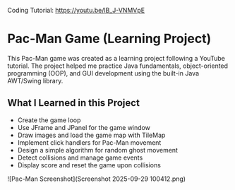 Coding Tutorial: https://youtu.be/lB_J-VNMVpE

# Pac-Man Game (Learning Project)

This Pac-Man game was created as a learning project following a YouTube tutorial. The project helped me practice Java fundamentals, object-oriented programming (OOP), and GUI development using the built-in Java AWT/Swing library.

## What I Learned in this Project

- Create the game loop  
- Use JFrame and JPanel for the game window  
- Draw images and load the game map with TileMap  
- Implement click handlers for Pac-Man movement  
- Design a simple algorithm for random ghost movement  
- Detect collisions and manage game events  
- Display score and reset the game upon collisions

![Pac-Man Screenshot](Screenshot 2025-09-29 100412.png)
